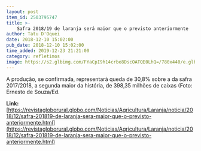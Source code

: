 ```yaml
---
layout: post
item_id: 2503795747
title: >-
    Safra 2018/19 de laranja será maior que o previsto anteriormente
author: Tatu D'Oquei
date: 2018-12-10 15:02:00
pub_date: 2018-12-10 15:02:00
time_added: 2019-12-23 21:21:00
category: refletimos
image: https://s2.glbimg.com/FYaCpI9h14crbe8DscOATQE0LhQ=/780x440/e.glbimg.com/og/ed/f/original/2015/04/09/dsc_5614.jpg
---
```


A produção, se confirmada, representará queda de 30,8% sobre a da safra 2017/2018, a segunda maior da história, de 398,35 milhões de caixas (Foto: Ernesto de Souza/Ed.

**Link:** [https://revistagloborural.globo.com/Noticias/Agricultura/Laranja/noticia/2018/12/safra-201819-de-laranja-sera-maior-que-o-previsto-anteriormente.html](https://revistagloborural.globo.com/Noticias/Agricultura/Laranja/noticia/2018/12/safra-201819-de-laranja-sera-maior-que-o-previsto-anteriormente.html)

